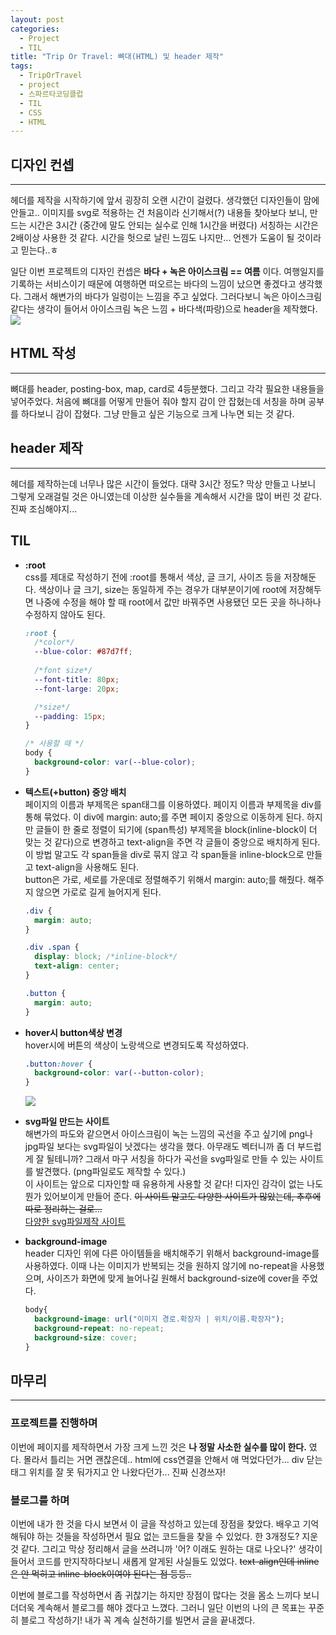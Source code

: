 ```yaml
---
layout: post
categories:
  - Project
  - TIL
title: "Trip Or Travel: 뼈대(HTML) 및 header 제작"
tags:
  - TripOrTravel
  - project
  - 스파르타코딩클럽
  - TIL
  - CSS
  - HTML
---
```

## __디자인 컨셉__
---
헤더를 제작을 시작하기에 앞서 굉장히 오랜 시간이 걸렸다. 생각했던 디자인들이 맘에 안들고.. 이미지를 svg로 적용하는 건 처음이라 신기해서(?) 내용들 찾아보다 보니, 만드는 시간은 3시간 (중간에 말도 안되는 실수로 인해 1시간을 버렸다) 서칭하는 시간은 2배이상 사용한 것 같다. 시간을 헛으로 날린 느낌도 나지만... 언젠가 도움이 될 것이라고 믿는다..ㅎ  

일단 이번 프로젝트의 디자인 컨셉은 __바다 + 녹은 아이스크림 == 여름__ 이다. 여행일지를 기록하는 서비스이기 때문에 여행하면 떠오르는 바다의 느낌이 났으면 좋겠다고 생각했다. 그래서 해변가의 바다가 일렁이는 느낌을 주고 싶었다. 그러다보니 녹은 아이스크림 같다는 생각이 들어서 아이스크림 녹은 느낌 + 바다색(파랑)으로 header을 제작했다.
<img src="https://user-images.githubusercontent.com/77609591/139908722-a860ef1e-3d1d-4978-8584-158d8ad08422.png">

## __HTML 작성__  
---
뼈대를 header, posting-box, map, card로 4등분했다. 그리고 각각 필요한 내용들을 넣어주었다. 처음에 뼈대를 어떻게 만들어 줘야 할지 감이 안 잡혔는데 서칭을 하며 공부를 하다보니 감이 잡혔다. 그냥 만들고 싶은 기능으로 크게 나누면 되는 것 같다.

## __header 제작__
---
헤더를 제작하는데 너무나 많은 시간이 들었다. 대략 3시간 정도? 막상 만들고 나보니 그렇게 오래걸릴 것은 아니였는데 이상한 실수들을 계속해서 시간을 많이 버린 것 같다. 진짜 조심해야지...

## __TIL__
+ __:root__  
  css를 제대로 작성하기 전에 :root를 통해서 색상, 글 크기, 사이즈 등을 저장해둔다. 색상이나 글 크기, size는 동일하게 주는 경우가 대부분이기에 root에 저장해두면 나중에 수정을 해야 할 때 root에서 값만 바꿔주면 사용됐던 모든 곳을 하나하나 수정하지 않아도 된다.
  ```css
  :root {
    /*color*/
    --blue-color: #87d7ff;
    
    /*font size*/
    --font-title: 80px;
    --font-large: 20px;

    /*size*/
    --padding: 15px;
  }

  /* 사용할 때 */
  body {
    background-color: var(--blue-color);
  }
  ```
+ __텍스트(+button) 중앙 배치__  
  페이지의 이름과 부제목은 span태그를 이용하였다. 페이지 이름과 부제목을 div를 통해 묶었다. 이 div에 margin: auto;를 주면 페이지 중앙으로 이동하게 된다. 하지만 글들이 한 줄로 정렬이 되기에 (span특성) 부제목을 block(inline-block이 더 맞는 것 같다)으로 변경하고 text-align을 주면 각 글들이 중앙으로 배치하게 된다.  
  이 방법 말고도 각 span들을 div로 묶지 않고 각 span들을 inline-block으로 만들고 text-align을 사용해도 된다.   
  button은 가로, 세로를 가운데로 정렬해주기 위해서 margin: auto;를 해줬다. 해주지 않으면 가로로 길게 늘어지게 된다.
  ```css
  .div {
    margin: auto;
  }

  .div .span {
    display: block; /*inline-block*/
    text-align: center;
  }

  .button {
    margin: auto;
  }
  ```   
+ __hover시 button색상 변경__  
  hover시에 버튼의 색상이 노랑색으로 변경되도록 작성하였다. 
  ```css
  .button:hover {
    background-color: var(--button-color);
  }
  ```
  <img src="https://user-images.githubusercontent.com/77609591/139910128-5c0618d5-d41e-476a-b281-7c1bf62014a9.png">

+ __svg파일 만드는 사이트__  
  해변가의 파도와 같으면서 아이스크림이 녹는 느낌의 곡선을 주고 싶기에 png나 jpg파일 보다는 svg파일이 낫겠다는 생각을 했다. 아무래도 벡터니까 좀 더 부드럽게 잘 될테니까? 그래서 마구 서칭을 하다가 곡선을 svg파일로 만들 수 있는 사이트를 발견했다. (png파일로도 제작할 수 있다.)   
  이 사이트는 앞으로 디자인할 때 유용하게 사용할 것 같다! 디자인 감각이 없는 나도 뭔가 있어보이게 만들어 준다. ~~이 사이트 말고도 다양한 사이트가 많았는데, 추후에 따로 정리하는 걸로...~~  
  [다양한 svg파일제작 사이트](https://app.haikei.app/)  

+ __background-image__  
  header 디자인 위에 다른 아이템들을 배치해주기 위해서 background-image를 사용하였다. 이때 나는 이미지가 반복되는 것을 원하지 않기에 no-repeat을 사용했으며, 사이즈가 화면에 맞게 늘어나길 원해서 background-size에 cover을 주었다.
  ```css
  body{
    background-image: url("이미지 경로.확장자 | 위치/이름.확장자");
    background-repeat: no-repeat;
    background-size: cover;
  }
  ``` 

## __마무리__
---
### __프로젝트를 진행하며__
이번에 페이지를 제작하면서 가장 크게 느낀 것은 __나 정말 사소한 실수를 많이 한다.__ 였다. 몰라서 틀리는 거면 괜찮은데.. html에 css연결을 안해서 애 먹었다던가... div 닫는 태그 위치를 잘 못 둬가지고 안 나왔다던가... 진짜 신경쓰자!  
### __블로그를 하며__  
이번에 내가 한 것을 다시 보면서 이 글을 작성하고 있는데 장점을 찾았다. 배우고 기억해둬야 하는 것들을 작성하면서 필요 없는 코드들을 찾을 수 있었다. 한 3개정도? 지운 것 같다. 그리고 막상 정리해서 글을 쓰려니까 '어? 이래도 원하는 대로 나오나?' 생각이 들어서 코드를 만지작하다보니 새롭게 알게된 사실들도 있었다. ~~text-align인데 inline은 안 먹히고 inline-block이여야 된다는 점 등등..~~  

이번에 블로그를 작성하면서 좀 귀찮기는 하지만 장점이 많다는 것을 몸소 느끼다 보니 더더욱 계속해서 블로그를 해야 겠다고 느꼈다. 그러니 일단 이번의 나의 큰 목표는 꾸준히 블로그 작성하기! 내가 꼭 계속 실천하기를 빌면서 글을 끝내겠다. 
